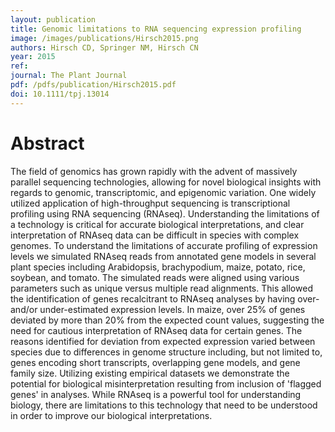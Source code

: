 ```yaml
---
layout: publication
title: Genomic limitations to RNA sequencing expression profiling
image: /images/publications/Hirsch2015.png
authors: Hirsch CD, Springer NM, Hirsch CN
year: 2015
ref: 
journal: The Plant Journal
pdf: /pdfs/publication/Hirsch2015.pdf
doi: 10.1111/tpj.13014
---
```


# Abstract

The field of genomics has grown rapidly with the advent of massively parallel sequencing technologies, allowing for novel biological insights with regards to genomic, transcriptomic, and epigenomic variation. One widely utilized application of high-throughput sequencing is transcriptional profiling using RNA sequencing (RNAseq). Understanding the limitations of a technology is critical for accurate biological interpretations, and clear interpretation of RNAseq data can be difficult in species with complex genomes. To understand the limitations of accurate profiling of expression levels we simulated RNAseq reads from annotated gene models in several plant species including Arabidopsis, brachypodium, maize, potato, rice, soybean, and tomato. The simulated reads were aligned using various parameters such as unique versus multiple read alignments. This allowed the identification of genes recalcitrant to RNAseq analyses by having over- and/or under-estimated expression levels. In maize, over 25% of genes deviated by more than 20% from the expected count values, suggesting the need for cautious interpretation of RNAseq data for certain genes. The reasons identified for deviation from expected expression varied between species due to differences in genome structure including, but not limited to, genes encoding short transcripts, overlapping gene models, and gene family size. Utilizing existing empirical datasets we demonstrate the potential for biological misinterpretation resulting from inclusion of 'flagged genes' in analyses. While RNAseq is a powerful tool for understanding biology, there are limitations to this technology that need to be understood in order to improve our biological interpretations.